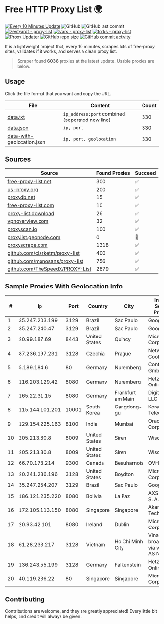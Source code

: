 
# Free HTTP Proxy List 🌍

[![Every 10 Minutes Update](https://github.com/mertguvencli/http-proxy-list/actions/workflows/main.yml/badge.svg?branch=main)](https://github.com/mertguvencli/http-proxy-list/actions/workflows/main.yml)
![GitHub](https://img.shields.io/github/license/mertguvencli/http-proxy-list)
![GitHub last commit](https://img.shields.io/github/last-commit/mertguvencli/http-proxy-list)
[![zevtyardt - proxy-list](https://img.shields.io/static/v1?label=zevtyardt&message=proxy-list&color=blue&logo=github)](https://github.com/zevtyardt/proxy-list "Go to GitHub repo")
[![stars - proxy-list](https://img.shields.io/github/stars/zevtyardt/proxy-list?style=social)](https://github.com/zevtyardt/proxy-list)
[![forks - proxy-list](https://img.shields.io/github/forks/zevtyardt/proxy-list?style=social)](https://github.com/zevtyardt/proxy-list)
[![Proxy Updater](https://github.com/zevtyardt/proxy-list/workflows/Proxy%20Updater/badge.svg)](https://github.com/zevtyardt/proxy-list/actions?query=workflow:"Proxy+Updater")
![GitHub repo size](https://img.shields.io/github/repo-size/zevtyardt/proxy-list)
[![GitHub commit activity](https://img.shields.io/github/commit-activity/m/zevtyardt/proxy-list?logo=commits)](https://github.com/zevtyardt/proxy-list/commits/main)

It is a lightweight project that, every 10 minutes, scrapes lots of free-proxy sites, validates if it works, and serves a clean proxy list.

> Scraper found **6036** proxies at the latest update. Usable proxies are below.

## Usage

Click the file format that you want and copy the URL.

|File|Content|Count|
|----|-------|-----|
|[data.txt](https://raw.githubusercontent.com/mertguvencli/http-proxy-list/main/proxy-list/data.txt)|`ip_address:port` combined (seperated new line)|330|
|[data.json](https://raw.githubusercontent.com/mertguvencli/http-proxy-list/main/proxy-list/data.json)|`ip, port`|330|
|[data-with-geolocation.json](https://raw.githubusercontent.com/mertguvencli/http-proxy-list/main/proxy-list/data-with-geolocation.json)|`ip, port, geolocation`|330|

## Sources

|Source|Found Proxies|Succeed|
|------|-------------|-------|
|[free-proxy-list.net](https://free-proxy-list.net)|300|✅|
|[us-proxy.org](https://www.us-proxy.org)|200|✅|
|[proxydb.net](http://proxydb.net)|15|✅|
|[free-proxy-list.com](https://free-proxy-list.com/?page=&port=&type%5B%5D=http&type%5B%5D=https&up_time=0&search=Search)|10|✅|
|[proxy-list.download](https://www.proxy-list.download/HTTP)|26|✅|
|[vpnoverview.com](https://vpnoverview.com/privacy/anonymous-browsing/free-proxy-servers)|32|✅|
|[proxyscan.io](https://www.proxyscan.io)|100|✅|
|[proxylist.geonode.com](https://proxylist.geonode.com/api/proxy-list?limit=300&page=1&sort_by=lastChecked&sort_type=desc&protocols=http,https)|0|🚫|
|[proxyscrape.com](https://api.proxyscrape.com/v2/?request=displayproxies&protocol=http&timeout=10000&country=all&ssl=all&anonymity=all)|1318|✅|
|[github.com/clarketm/proxy-list](https://raw.githubusercontent.com/clarketm/proxy-list/master/proxy-list-raw.txt)|400|✅|
|[github.com/monosans/proxy-list](https://raw.githubusercontent.com/monosans/proxy-list/main/proxies/http.txt)|756|✅|
|[github.com/TheSpeedX/PROXY-List](https://raw.githubusercontent.com/TheSpeedX/PROXY-List/master/http.txt)|2879|✅|


## Sample Proxies With Geolocation Info

|#|Ip|Port|Country|City|Internet Service Provider|
|-|--|----|-------|----|-------------------------|
|1|35.247.203.199|3129|Brazil|Sao Paulo|Google LLC|
|2|35.247.240.47|3129|Brazil|Sao Paulo|Google LLC|
|3|20.99.187.69|8443|United States|Quincy|Microsoft Corporation|
|4|87.236.197.231|3128|Czechia|Prague|Network of Coolhousing|
|5|5.189.184.6|80|Germany|Nuremberg|Contabo GmbH|
|6|116.203.129.42|8080|Germany|Nuremberg|Hetzner Online GmbH|
|7|165.22.31.15|8080|Germany|Frankfurt am Main|DigitalOcean, LLC|
|8|115.144.101.201|10001|South Korea|Gangdong-gu|Korea Telecom|
|9|129.154.225.163|8100|India|Mumbai|Oracle Corporation|
|10|205.213.80.8|8009|United States|Siren|WiscNet|
|11|205.213.80.8|8009|United States|Siren|WiscNet|
|12|66.70.178.214|9300|Canada|Beauharnois|OVH SAS|
|13|20.241.236.196|3128|United States|Boydton|Microsoft Corporation|
|14|35.247.254.207|3129|Brazil|Sao Paulo|Google LLC|
|15|186.121.235.220|8080|Bolivia|La Paz|AXS Bolivia S. A.|
|16|172.105.113.150|8080|Singapore|Singapore|Akamai Technologies|
|17|20.93.42.101|8080|Ireland|Dublin|Microsoft Corporation|
|18|61.28.233.217|3128|Vietnam|Ho Chi Minh City|Vinadata broadcast via vinagame AS Number|
|19|136.243.55.199|3128|Germany|Falkenstein|Hetzner Online GmbH|
|20|40.119.236.22|80|Singapore|Singapore|Microsoft Corporation|



## Contributing

Contributions are welcome, and they are greatly appreciated! Every
little bit helps, and credit will always be given.

